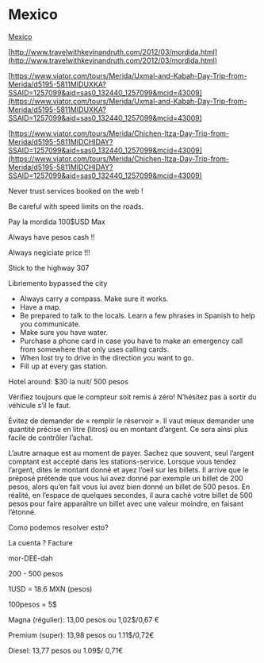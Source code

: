 Mexico
===

[Mexico](http://www.travelwithkevinandruth.com/2012/03/mordida.html)

[http://www.travelwithkevinandruth.com/2012/03/mordida.html](http://www.travelwithkevinandruth.com/2012/03/mordida.html)

[https://www.viator.com/tours/Merida/Uxmal-and-Kabah-Day-Trip-from-Merida/d5195-5811MIDUXKA?SSAID=1257099&aid=sas0_132440_1257099&mcid=43009](https://www.viator.com/tours/Merida/Uxmal-and-Kabah-Day-Trip-from-Merida/d5195-5811MIDUXKA?SSAID=1257099&aid=sas0_132440_1257099&mcid=43009)

[https://www.viator.com/tours/Merida/Chichen-Itza-Day-Trip-from-Merida/d5195-5811MIDCHIDAY?SSAID=1257099&aid=sas0_132440_1257099&mcid=43009](https://www.viator.com/tours/Merida/Chichen-Itza-Day-Trip-from-Merida/d5195-5811MIDCHIDAY?SSAID=1257099&aid=sas0_132440_1257099&mcid=43009)

Never trust services booked on the web !

Be careful with speed limits on the roads.

Pay la mordida 100$USD Max

Always have pesos cash !!

Always negiciate price !!!

Stick to the highway 307

Libriemento bypassed the city

- Always carry a compass. Make sure it works.
- Have a map.
- Be prepared to talk to the locals. Learn a few phrases in Spanish to help you communicate.
- Make sure you have water.
- Purchase a phone card in case you have to make an emergency call from somewhere that only uses calling cards.
- When lost try to drive in the direction you want to go.
- Fill up at every gas station.

Hotel around: $30 la nuit/ 500 pesos

Vérifiez toujours que le compteur soit remis à zéro! N’hésitez pas à sortir du véhicule s’il le faut.

Évitez de demander de « remplir le réservoir ». Il vaut mieux demander une quantité précise en litre (litros) ou en montant d’argent. Ce sera ainsi plus facile de contrôler l’achat.

L’autre arnaque est au moment de payer. Sachez que souvent, seul l’argent comptant est accepté dans les stations-service. Lorsque vous tendez l’argent, dites le montant donné et ayez l’oeil sur les billets. Il arrive que le préposé prétende que vous lui avez donné par exemple un billet de 200 pesos, alors qu’en fait vous lui avez bien donné un billet de 500 pesos. En réalité, en l’espace de quelques secondes, il aura caché votre billet de 500 pesos pour faire apparaître un billet avec une valeur moindre, en faisant l’étonné.

Como podemos resolver esto?

La cuenta ? Facture

mor-DEE-dah

200 - 500 pesos

1USD = 18.6 MXN (pesos)

100pesos = 5$

Magna (régulier): 13,00 pesos ou 1,02$/0,67 €

Premium (super): 13,98 pesos ou 1.11$/0,72€

Diesel: 13,77 pesos ou 1.09$/ 0,71€
